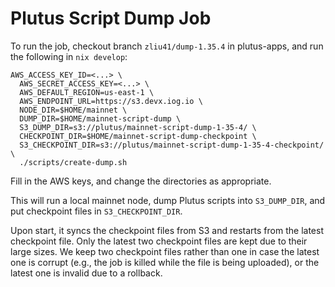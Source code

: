 # Plutus Script Dump Job

To run the job, checkout branch `zliu41/dump-1.35.4` in plutus-apps, and run the following in `nix develop`:

```
AWS_ACCESS_KEY_ID=<...> \
  AWS_SECRET_ACCESS_KEY=<...> \
  AWS_DEFAULT_REGION=us-east-1 \
  AWS_ENDPOINT_URL=https://s3.devx.iog.io \
  NODE_DIR=$HOME/mainnet \
  DUMP_DIR=$HOME/mainnet-script-dump \
  S3_DUMP_DIR=s3://plutus/mainnet-script-dump-1-35-4/ \
  CHECKPOINT_DIR=$HOME/mainnet-script-dump-checkpoint \
  S3_CHECKPOINT_DIR=s3://plutus/mainnet-script-dump-1-35-4-checkpoint/ \
  ./scripts/create-dump.sh
```

Fill in the AWS keys, and change the directories as appropriate.

This will run a local mainnet node, dump Plutus scripts into `S3_DUMP_DIR`, and put checkpoint files in `S3_CHECKPOINT_DIR`.

Upon start, it syncs the checkpoint files from S3 and restarts from the latest checkpoint file.
Only the latest two checkpoint files are kept due to their large sizes.
We keep two checkpoint files rather than one in case the latest one is corrupt (e.g., the job is killed while the file is being uploaded), or the latest one is invalid due to a rollback.
